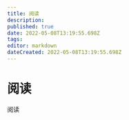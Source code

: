 ```yaml
---
title: 阅读
description: 
published: true
date: 2022-05-08T13:19:55.698Z
tags: 
editor: markdown
dateCreated: 2022-05-08T13:19:55.698Z
---
```


# 阅读
阅读